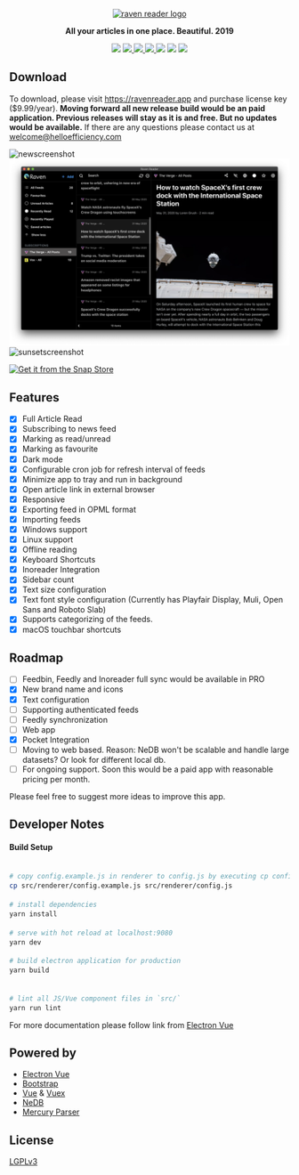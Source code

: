 <p align="center">
    <a href="https://github.com/mrgodhani/rss-reader">
        <img alt="raven reader logo" src="https://github.com/mrgodhani/rss-reader/blob/master/raven-logo.png?raw=true" width="400">
    </a>
</p>

<p align="center">
    <strong>All your articles in one place. Beautiful. 2019</strong>
</p>

<p align="center">
<img src="https://img.shields.io/github/package-json/v/hello-efficiency-inc/raven-reader">    
<a href="https://travis-ci.org/mrgodhani/raven-reader">
<img src="https://travis-ci.org/mrgodhani/raven-reader.svg?branch=master">
</a>
<a href="https://codeclimate.com/github/mrgodhani/raven-reader/maintainability">
<img src="https://api.codeclimate.com/v1/badges/b19f2a2aaaeae1f85910/maintainability" />
</a>
<a href="https://david-dm.org/mrgodhani/raven-reader" title="dependencies status">
<img src="https://david-dm.org/mrgodhani/raven-reader/status.svg"/>
</a>
<a href="https://david-dm.org/mrgodhani/raven-reader?type=dev" title="devDependencies status">
<img src="https://david-dm.org/mrgodhani/raven-reader/dev-status.svg"/></a>
<a title="MadeWithVueJs.com Shield" href="https://madewithvuejs.com/p/rss-reader-v2-0/shield-link"> <img src="https://madewithvuejs.com/storage/repo-shields/12-shield.svg"/></a>
<a href="https://app.fossa.io/projects/git%2Bgithub.com%2Fmrgodhani%2Fraven-reader?ref=badge_shield" alt="FOSSA Status"><img src="https://app.fossa.io/api/projects/git%2Bgithub.com%2Fmrgodhani%2Fraven-reader.svg?type=shield"/></a>
</p>

## Download
To download, please visit https://ravenreader.app and purchase license key ($9.99/year).
**Moving forward all new release build would be an paid application. Previous releases will stay as it is and free. But no updates would be available.** If there are any questions please contact us at [welcome@helloefficiency.com](welcome@helloefficiency.com)

![newscreenshot](/newscreenshot.png)
![darkscreenshot](/darkscreenshot.png)
![sunsetscreenshot](/sunsetscreenshot.png)

<a href="https://snapcraft.io/raven-reader">
  <img alt="Get it from the Snap Store" src="https://snapcraft.io/static/images/badges/en/snap-store-black.svg" />
</a>

## Features

- [x] Full Article Read
- [x] Subscribing to news feed
- [x] Marking as read/unread
- [x] Marking as favourite
- [x] Dark mode
- [x] Configurable cron job for refresh interval of feeds
- [x] Minimize app to tray and run in background
- [x] Open article link in external browser
- [x] Responsive
- [x] Exporting feed in OPML format
- [x] Importing feeds
- [x] Windows support
- [x] Linux support
- [x] Offline reading
- [x] Keyboard Shortcuts
- [x] Inoreader Integration
- [x] Sidebar count
- [x] Text size configuration
- [x] Text font style configuration (Currently has Playfair Display, Muli, Open Sans and Roboto Slab)
- [x] Supports categorizing of the feeds. 
- [x] macOS touchbar shortcuts

## Roadmap
- [ ] Feedbin, Feedly and Inoreader full sync would be available in PRO
- [x] New brand name and icons
- [x] Text configuration
- [ ] Supporting authenticated feeds
- [ ] Feedly synchronization
- [ ] Web app
- [x] Pocket Integration
- [ ] Moving to web based. Reason: NeDB won't be scalable and handle large datasets? Or look for different local db.
- [ ] For ongoing support. Soon this would be a paid app with reasonable pricing per month.

Please feel free to suggest more ideas to improve this app.


## Developer Notes

#### Build Setup

``` bash

# copy config.example.js in renderer to config.js by executing cp config.example.js config.js and set Mercury parser token
cp src/renderer/config.example.js src/renderer/config.js

# install dependencies
yarn install

# serve with hot reload at localhost:9080
yarn dev

# build electron application for production
yarn build


# lint all JS/Vue component files in `src/`
yarn run lint

```

For more documentation please follow link from [Electron Vue](https://simulatedgreg.gitbooks.io/electron-vue/content/)

## Powered by

- [Electron Vue](https://github.com/SimulatedGREG/electron-vue)
- [Bootstrap](https://getbootstrap.com)
- [Vue](https://www.vuejs.org) & [Vuex](https://vuex.vuejs.org)
- [NeDB](https://github.com/louischatriot/nedb)
- [Mercury Parser](https://mercury.postlight.com/web-parser/)


## License
[LGPLv3](https://github.com/mrgodhani/rss-reader/blob/master/LICENSE)

